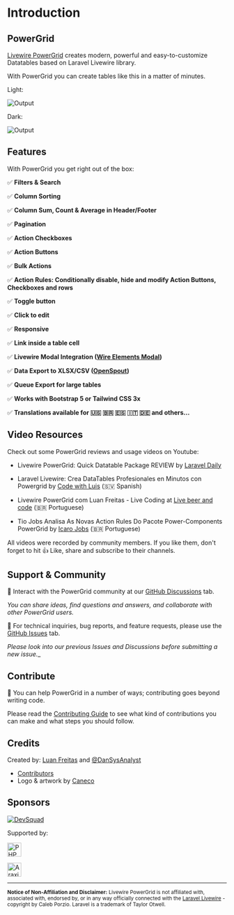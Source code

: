 # Introduction

## PowerGrid

[Livewire PowerGrid](https://laravel-livewire.com) creates modern, powerful and easy-to-customize Datatables based on Laravel Livewire library.

With PowerGrid you can create tables like this in a matter of minutes.

Light:

![Output](/_media/screenshot_light.png)

Dark:

![Output](/_media/screenshot_dark.png)

## Features

With PowerGrid you get right out of the box:

✅ **Filters & Search**

✅ **Column Sorting**

✅ **Column Sum, Count & Average in Header/Footer**

✅ **Pagination**

✅ **Action Checkboxes**

✅ **Action Buttons**

✅ **Bulk Actions**

✅ **Action Rules: Conditionally disable, hide and modify Action Buttons, Checkboxes and rows**

✅ **Toggle button**

✅ **Click to edit**

✅ **Responsive**

✅ **Link inside a table cell**

✅ **Livewire Modal Integration ([Wire Elements Modal](https://github.com/wire-elements/modal))**

✅ **Data Export to XLSX/CSV ([OpenSpout](https://github.com/openspout/openspout))**

✅ **Queue Export for large tables**

✅ **Works with Bootstrap 5 or Tailwind CSS 3x**

✅ **Translations available for 🇺🇸 🇧🇷 🇪🇸 🇮🇹 🇩🇪 and others...**

## Video Resources

Check out some PowerGrid reviews and usage videos on Youtube:

- Livewire PowerGrid: Quick Datatable Package REVIEW by [Laravel Daily](https://www.youtube.com/watch?v=Qj0GLZJzDLY&t=4s)

- Laravel Livewire: Crea DataTables Profesionales en Minutos con Powergrid by [
Code with Luis](https://www.youtube.com/watch?v=sV6Rs2y8fWk) (🇸🇻 Spanish)

- Livewire PowerGrid com Luan Freitas - Live Coding at [Live beer and code](https://www.youtube.com/watch?v=Mml5aagMOm4&t=20s) (🇧🇷 Portuguese)

- Tio Jobs Analisa As Novas Action Rules Do Pacote Power-Components PowerGrid by [Icaro Jobs](https://www.youtube.com/watch?v=8WLLHan1b-U) (🇧🇷 Portuguese)

All videos were recorded by community members. If you like them, don't forget to hit 👍 Like, share and subscribe to their channels.

## Support & Community

👥 Interact with the PowerGrid community at our [GitHub Discussions](https://github.com/Power-Components/livewire-powergrid/discussions) tab.

_You can share ideas, find questions and answers, and collaborate with other PowerGrid users._

🛟 For technical inquiries, bug reports, and feature requests, please use the [GitHub Issues](https://github.com/Power-Components/livewire-powergrid/issues) tab.

_Please look into our previous Issues and Discussions before submitting a new issue.__


## Contribute

🙏 You can help PowerGrid in a number of ways; contributing goes beyond writing code.

Please read the [Contributing Guide](https://github.com/Power-Components/livewire-powergrid/blob/5.x/CONTRIBUTING.md) to see what kind of contributions you can make and what steps you should follow.

## Credits

Created by: [Luan Freitas](https://twitter.com/luanfreitasdev) and [@DanSysAnalyst](https://github.com/dansysanalyst)

- [Contributors](https://github.com/Power-Components/livewire-powergrid/graphs/contributors)
- Logo & artwork by [Caneco](https://github.com/caneco)

## Sponsors

<p>
  <!--DevSquad-->
  <a href="https://devsquad.com" target="_blank">
    <img src="/_media/logos/devsquad.png" alt="DevSquad" height="undefined">
  </a>

</p>
<p></p>
<p></p>
<p>Supported by:</p>
<p>
  <!-- PHPStorm -->
  <a href="https://www.jetbrains.com/phpstorm/" target="_blank">
    <img src="/_media/logos/phpstorm.png" alt="PHPStorm" width="32" height="32">
  </a>
</p>
<p>
  <!-- Araxis Merge -->
  <a href="https://www.araxis.com/merge/" target="_blank">
    <img src="/_media/logos/araxis.png" alt="Araxis Merge" width="32" height="32">
  </a>
</p>

<hr>

<sup><b>Notice of Non-Affiliation and Disclaimer:</b> Livewire PowerGrid is not affiliated with, associated with, endorsed by, or in any way officially connected with the <a href="https://laravel-livewire.com" target="_blank">Laravel Livewire</a> - copyright by Caleb Porzio. Laravel is a trademark of Taylor Otwell.</sup>

